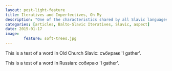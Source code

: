 ```yaml
---
layout: post-light-feature
title: Iteratives and Imperfectives, Oh My
description: "One of the characteristics shared by all Slavic languages is the distinction made in the verb between perfective and imperfective aspects. The particular semantics of the aspects vary from language to language, but generally, use of the perfective is associated with completed actions, actions viewed in their totality, and actions occurring at a definite point in time, while use of the imperfective is associated with actions in process, actions considered with reference to their internal temporal makeup, and repeated actions."
categories: [articles, Balto-Slavic Iteratives, Slavic, aspect] 
date: 2015-01-17
image: 
        feature: soft-trees.jpg
---
```




This is a test of a word in Old Church Slavic: <span class="ocs">събираѭ</span> 'I gather'.

This is a test of a word in Russian: <span class="russ">собираю</span> 'I gather'.
